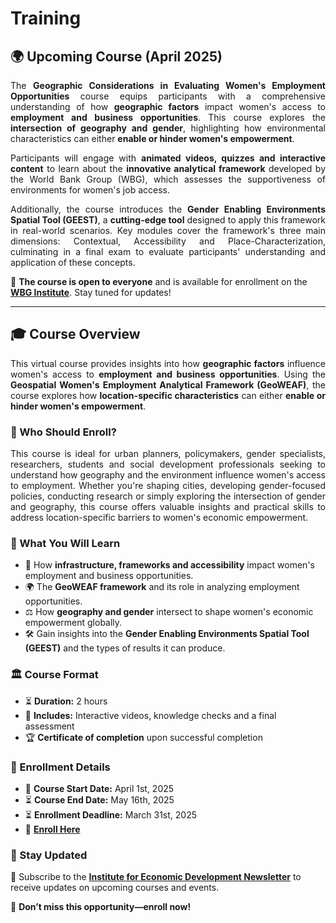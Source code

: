 # Training

## 🌍 Upcoming Course (April 2025)

<p align="justify">  
The <strong>Geographic Considerations in Evaluating Women's Employment Opportunities</strong> course equips participants with a comprehensive understanding of how <strong>geographic factors</strong> impact women's access to <strong>employment and business opportunities</strong>. This course explores the <strong>intersection of geography and gender</strong>, highlighting how environmental characteristics can either <strong>enable or hinder women's empowerment</strong>.  
</p>

<p align="justify">
Participants will engage with <strong>animated videos, quizzes and interactive content</strong> to learn about the <strong>innovative analytical framework</strong> developed by the World Bank Group (WBG), which assesses the supportiveness of environments for women's job access.
</p>

<p align="justify">
Additionally, the course introduces the <strong>Gender Enabling Environments Spatial Tool (GEEST)</strong>, a <strong>cutting-edge tool</strong> designed to apply this framework in real-world scenarios. Key modules cover the framework's three main dimensions: Contextual, Accessibility and Place-Characterization, culminating in a final exam to evaluate participants' understanding and application of these concepts. 
</p>

📢 **The course is open to everyone** and is available for enrollment on the **[WBG Institute](https://wbginstitute.learnworlds.com/home)**. Stay tuned for updates!

---

## 🎓 Course Overview

<p align="justify">
This virtual course provides insights into how <strong>geographic factors</strong> influence women's access to <strong>employment and business opportunities</strong>. Using the <strong>Geospatial Women's Employment Analytical Framework (GeoWEAF)</strong>, the course explores how <strong>location-specific characteristics</strong> can either <strong>enable or hinder women's empowerment</strong>.
</p>

### 👥 Who Should Enroll?

<p align="justify">
This course is ideal for urban planners, policymakers, gender specialists, researchers, students and social development professionals seeking to understand how geography and the environment influence women's access to employment. Whether you're shaping cities, developing gender-focused policies, conducting research or simply exploring the intersection of gender and geography, this course offers valuable insights and practical skills to address location-specific barriers to women's economic empowerment.
</p>

### 🎯 What You Will Learn
- 📍 How **infrastructure, frameworks and accessibility** impact women's employment and business opportunities.  
- 🌍 The **GeoWEAF framework** and its role in analyzing employment opportunities.  
- ⚖️ How **geography and gender** intersect to shape women's economic empowerment globally.
- 🛠️ Gain insights into the **Gender Enabling Environments Spatial Tool (GEEST)** and the types of results it can produce.

### 🏛️ Course Format
- ⏳ **Duration:** 2 hours  
- 🎥 **Includes:** Interactive videos, knowledge checks and a final assessment  
- 🏆 **Certificate of completion** upon successful completion  

### 📅 Enrollment Details
- 📆 **Course Start Date:** April 1st, 2025  
- ⏳ **Course End Date:** May 16th, 2025  
- ⏳ **Enrollment Deadline:** March 31st, 2025  
- 🔗 **[Enroll Here](https://courses.wbginstitute.org/course/geospatial-data-women-employment)**  

### 📢 Stay Updated
📩 Subscribe to the **[Institute for Economic Development Newsletter](https://www.worldbank.org/en/newsletter-subscription?ifiifed=true)** to receive updates on upcoming courses and events.

🚀 **Don’t miss this opportunity—enroll now!**  
